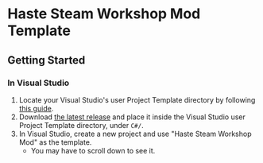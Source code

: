 # Haste Steam Workshop Mod Template

## Getting Started

### In Visual Studio

1. Locate your Visual Studio's user Project Template directory by following [this guide](https://learn.microsoft.com/en-us/visualstudio/ide/how-to-locate-and-organize-project-and-item-templates?view=vs-2022#location-for-user-templates).
2. Download [the latest release](/releases/latest/download/HasteSteamWorkshopMod.zip) and place it inside the Visual Studio user Project Template directory, under `C#/`.
3. In Visual Studio, create a new project and use "Haste Steam Workshop Mod" as the template.
   - You may have to scroll down to see it.
